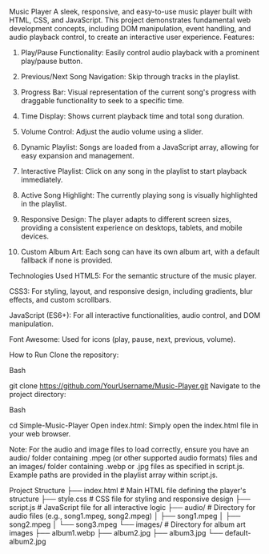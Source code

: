 Music Player
A sleek, responsive, and easy-to-use music player built with HTML, CSS, and JavaScript. This project demonstrates fundamental web development concepts, including DOM manipulation, event handling, and audio playback control, to create an interactive user experience.
Features:
1. Play/Pause Functionality: Easily control audio playback with a prominent play/pause button.

2. Previous/Next Song Navigation: Skip through tracks in the playlist.

3. Progress Bar: Visual representation of the current song's progress with draggable functionality to seek to a specific time.

4. Time Display: Shows current playback time and total song duration.

5. Volume Control: Adjust the audio volume using a slider.

6. Dynamic Playlist: Songs are loaded from a JavaScript array, allowing for easy expansion and management.

7. Interactive Playlist: Click on any song in the playlist to start playback immediately.

8. Active Song Highlight: The currently playing song is visually highlighted in the playlist.

9. Responsive Design: The player adapts to different screen sizes, providing a consistent experience on desktops, tablets, and mobile devices.

10. Custom Album Art: Each song can have its own album art, with a default fallback if none is provided.

Technologies Used
HTML5: For the semantic structure of the music player.

CSS3: For styling, layout, and responsive design, including gradients, blur effects, and custom scrollbars.

JavaScript (ES6+): For all interactive functionalities, audio control, and DOM manipulation.

Font Awesome: Used for icons (play, pause, next, previous, volume).

How to Run
Clone the repository:

Bash

git clone https://github.com/YourUsername/Music-Player.git
Navigate to the project directory:

Bash

cd Simple-Music-Player
Open index.html:
Simply open the index.html file in your web browser.

Note: For the audio and image files to load correctly, ensure you have an audio/ folder containing .mpeg (or other supported audio formats) files and an images/ folder containing .webp or .jpg files as specified in script.js. Example paths are provided in the playlist array within script.js.

Project Structure
├── index.html          # Main HTML file defining the player's structure
├── style.css           # CSS file for styling and responsive design
├── script.js           # JavaScript file for all interactive logic
├── audio/              # Directory for audio files (e.g., song1.mpeg, song2.mpeg)
│   ├── song1.mpeg
│   ├── song2.mpeg
│   └── song3.mpeg
└── images/             # Directory for album art images
    ├── album1.webp
    ├── album2.jpg
    ├── album3.jpg
    └── default-album2.jpg
